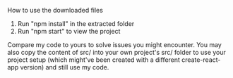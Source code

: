 
How to use the downloaded files

1) Run "npm install" in the extracted folder
2) Run "npm start" to view the project

Compare my code to yours to solve issues you might encounter. You may also copy the content of src/ into your own project's src/ folder to use your project setup (which might've been created with a different create-react-app version) and still use my code.